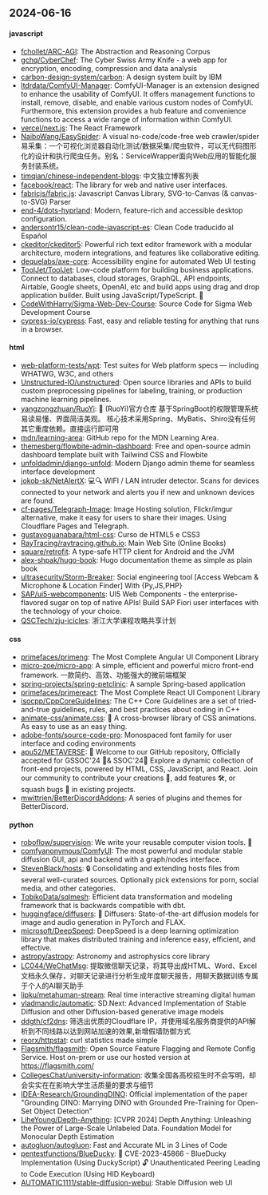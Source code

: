 ## 2024-06-16

#### javascript
* [fchollet/ARC-AGI](https://github.com/fchollet/ARC-AGI): The Abstraction and Reasoning Corpus
* [gchq/CyberChef](https://github.com/gchq/CyberChef): The Cyber Swiss Army Knife - a web app for encryption, encoding, compression and data analysis
* [carbon-design-system/carbon](https://github.com/carbon-design-system/carbon): A design system built by IBM
* [ltdrdata/ComfyUI-Manager](https://github.com/ltdrdata/ComfyUI-Manager): ComfyUI-Manager is an extension designed to enhance the usability of ComfyUI. It offers management functions to install, remove, disable, and enable various custom nodes of ComfyUI. Furthermore, this extension provides a hub feature and convenience functions to access a wide range of information within ComfyUI.
* [vercel/next.js](https://github.com/vercel/next.js): The React Framework
* [NaiboWang/EasySpider](https://github.com/NaiboWang/EasySpider): A visual no-code/code-free web crawler/spider易采集：一个可视化浏览器自动化测试/数据采集/爬虫软件，可以无代码图形化的设计和执行爬虫任务。别名：ServiceWrapper面向Web应用的智能化服务封装系统。
* [timqian/chinese-independent-blogs](https://github.com/timqian/chinese-independent-blogs): 中文独立博客列表
* [facebook/react](https://github.com/facebook/react): The library for web and native user interfaces.
* [fabricjs/fabric.js](https://github.com/fabricjs/fabric.js): Javascript Canvas Library, SVG-to-Canvas (& canvas-to-SVG) Parser
* [end-4/dots-hyprland](https://github.com/end-4/dots-hyprland): Modern, feature-rich and accessible desktop configuration.
* [andersontr15/clean-code-javascript-es](https://github.com/andersontr15/clean-code-javascript-es): Clean Code traducido al Español
* [ckeditor/ckeditor5](https://github.com/ckeditor/ckeditor5): Powerful rich text editor framework with a modular architecture, modern integrations, and features like collaborative editing.
* [dequelabs/axe-core](https://github.com/dequelabs/axe-core): Accessibility engine for automated Web UI testing
* [ToolJet/ToolJet](https://github.com/ToolJet/ToolJet): Low-code platform for building business applications. Connect to databases, cloud storages, GraphQL, API endpoints, Airtable, Google sheets, OpenAI, etc and build apps using drag and drop application builder. Built using JavaScript/TypeScript. 🚀
* [CodeWithHarry/Sigma-Web-Dev-Course](https://github.com/CodeWithHarry/Sigma-Web-Dev-Course): Source Code for Sigma Web Development Course
* [cypress-io/cypress](https://github.com/cypress-io/cypress): Fast, easy and reliable testing for anything that runs in a browser.

#### html
* [web-platform-tests/wpt](https://github.com/web-platform-tests/wpt): Test suites for Web platform specs — including WHATWG, W3C, and others
* [Unstructured-IO/unstructured](https://github.com/Unstructured-IO/unstructured): Open source libraries and APIs to build custom preprocessing pipelines for labeling, training, or production machine learning pipelines.
* [yangzongzhuan/RuoYi](https://github.com/yangzongzhuan/RuoYi): 🎉 (RuoYi)官方仓库 基于SpringBoot的权限管理系统 易读易懂、界面简洁美观。 核心技术采用Spring、MyBatis、Shiro没有任何其它重度依赖。直接运行即可用
* [mdn/learning-area](https://github.com/mdn/learning-area): GitHub repo for the MDN Learning Area.
* [themesberg/flowbite-admin-dashboard](https://github.com/themesberg/flowbite-admin-dashboard): Free and open-source admin dashboard template built with Tailwind CSS and Flowbite
* [unfoldadmin/django-unfold](https://github.com/unfoldadmin/django-unfold): Modern Django admin theme for seamless interface development
* [jokob-sk/NetAlertX](https://github.com/jokob-sk/NetAlertX): 💻🔍 WIFI / LAN intruder detector. Scans for devices connected to your network and alerts you if new and unknown devices are found.
* [cf-pages/Telegraph-Image](https://github.com/cf-pages/Telegraph-Image): Image Hosting solution, Flickr/imgur alternative, make it easy for users to share their images. Using Cloudflare Pages and Telegraph.
* [gustavoguanabara/html-css](https://github.com/gustavoguanabara/html-css): Curso de HTML5 e CSS3
* [RayTracing/raytracing.github.io](https://github.com/RayTracing/raytracing.github.io): Main Web Site (Online Books)
* [square/retrofit](https://github.com/square/retrofit): A type-safe HTTP client for Android and the JVM
* [alex-shpak/hugo-book](https://github.com/alex-shpak/hugo-book): Hugo documentation theme as simple as plain book
* [ultrasecurity/Storm-Breaker](https://github.com/ultrasecurity/Storm-Breaker): Social engineering tool [Access Webcam & Microphone & Location Finder] With {Py,JS,PHP}
* [SAP/ui5-webcomponents](https://github.com/SAP/ui5-webcomponents): UI5 Web Components - the enterprise-flavored sugar on top of native APIs! Build SAP Fiori user interfaces with the technology of your choice.
* [QSCTech/zju-icicles](https://github.com/QSCTech/zju-icicles): 浙江大学课程攻略共享计划

#### css
* [primefaces/primeng](https://github.com/primefaces/primeng): The Most Complete Angular UI Component Library
* [micro-zoe/micro-app](https://github.com/micro-zoe/micro-app): A simple, efficient and powerful micro front-end framework. 一款简约、高效、功能强大的微前端框架
* [spring-projects/spring-petclinic](https://github.com/spring-projects/spring-petclinic): A sample Spring-based application
* [primefaces/primereact](https://github.com/primefaces/primereact): The Most Complete React UI Component Library
* [isocpp/CppCoreGuidelines](https://github.com/isocpp/CppCoreGuidelines): The C++ Core Guidelines are a set of tried-and-true guidelines, rules, and best practices about coding in C++
* [animate-css/animate.css](https://github.com/animate-css/animate.css): 🍿 A cross-browser library of CSS animations. As easy to use as an easy thing.
* [adobe-fonts/source-code-pro](https://github.com/adobe-fonts/source-code-pro): Monospaced font family for user interface and coding environments
* [apu52/METAVERSE](https://github.com/apu52/METAVERSE): 🚀 Welcome to our GitHub repository, Officially accepted for GSSOC'24 🌟& SSOC'24🌟 Explore a dynamic collection of front-end projects, powered by HTML, CSS, JavaScript, and React. Join our community to contribute your creations 🎨, add features 🛠️, or squash bugs 🐛 in existing projects.
* [mwittrien/BetterDiscordAddons](https://github.com/mwittrien/BetterDiscordAddons): A series of plugins and themes for BetterDiscord.

#### python
* [roboflow/supervision](https://github.com/roboflow/supervision): We write your reusable computer vision tools. 💜
* [comfyanonymous/ComfyUI](https://github.com/comfyanonymous/ComfyUI): The most powerful and modular stable diffusion GUI, api and backend with a graph/nodes interface.
* [StevenBlack/hosts](https://github.com/StevenBlack/hosts): 🔒 Consolidating and extending hosts files from several well-curated sources. Optionally pick extensions for porn, social media, and other categories.
* [TobikoData/sqlmesh](https://github.com/TobikoData/sqlmesh): Efficient data transformation and modeling framework that is backwards compatible with dbt.
* [huggingface/diffusers](https://github.com/huggingface/diffusers): 🤗 Diffusers: State-of-the-art diffusion models for image and audio generation in PyTorch and FLAX.
* [microsoft/DeepSpeed](https://github.com/microsoft/DeepSpeed): DeepSpeed is a deep learning optimization library that makes distributed training and inference easy, efficient, and effective.
* [astropy/astropy](https://github.com/astropy/astropy): Astronomy and astrophysics core library
* [LC044/WeChatMsg](https://github.com/LC044/WeChatMsg): 提取微信聊天记录，将其导出成HTML、Word、Excel文档永久保存，对聊天记录进行分析生成年度聊天报告，用聊天数据训练专属于个人的AI聊天助手
* [lipku/metahuman-stream](https://github.com/lipku/metahuman-stream): Real time interactive streaming digital human
* [vladmandic/automatic](https://github.com/vladmandic/automatic): SD.Next: Advanced Implementation of Stable Diffusion and other Diffusion-based generative image models
* [ddgth/cf2dns](https://github.com/ddgth/cf2dns): 筛选出优质的Cloudflare IP，并使用域名服务商提供的API解析到不同线路以达到网站加速的效果,新增假墙防御方式
* [reorx/httpstat](https://github.com/reorx/httpstat): curl statistics made simple
* [Flagsmith/flagsmith](https://github.com/Flagsmith/flagsmith): Open Source Feature Flagging and Remote Config Service. Host on-prem or use our hosted version at https://flagsmith.com/
* [CollegesChat/university-information](https://github.com/CollegesChat/university-information): 收集全国各高校招生时不会写明，却会实实在在影响大学生活质量的要求与细节
* [IDEA-Research/GroundingDINO](https://github.com/IDEA-Research/GroundingDINO): Official implementation of the paper "Grounding DINO: Marrying DINO with Grounded Pre-Training for Open-Set Object Detection"
* [LiheYoung/Depth-Anything](https://github.com/LiheYoung/Depth-Anything): [CVPR 2024] Depth Anything: Unleashing the Power of Large-Scale Unlabeled Data. Foundation Model for Monocular Depth Estimation
* [autogluon/autogluon](https://github.com/autogluon/autogluon): Fast and Accurate ML in 3 Lines of Code
* [pentestfunctions/BlueDucky](https://github.com/pentestfunctions/BlueDucky): 🚨 CVE-2023-45866 - BlueDucky Implementation (Using DuckyScript) 🔓 Unauthenticated Peering Leading to Code Execution (Using HID Keyboard)
* [AUTOMATIC1111/stable-diffusion-webui](https://github.com/AUTOMATIC1111/stable-diffusion-webui): Stable Diffusion web UI
